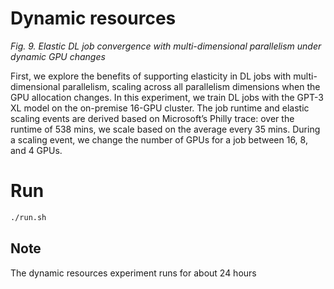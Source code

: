 # Dynamic resources
_Fig. 9. Elastic DL job convergence with multi-dimensional parallelism under dynamic GPU changes_

First, we explore the benefits of supporting elasticity in DL jobs with multi-dimensional parallelism, scaling across all parallelism dimensions when the GPU allocation changes.
In this experiment, we train DL jobs with the GPT-3 XL model on the on-premise 16-GPU cluster. The job runtime and elastic scaling events are derived based on Microsoft’s Philly trace: over the runtime of 538 mins, we scale based on the average every 35 mins. During a scaling event, we change the number of GPUs for a job between 16, 8, and 4 GPUs.

# Run
```sh
./run.sh
```

## Note
The dynamic resources experiment runs for about 24 hours
